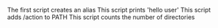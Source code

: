 The first script creates an alias
This script prints 'hello user'
This script adds /action to PATH
This script counts the number of directories
